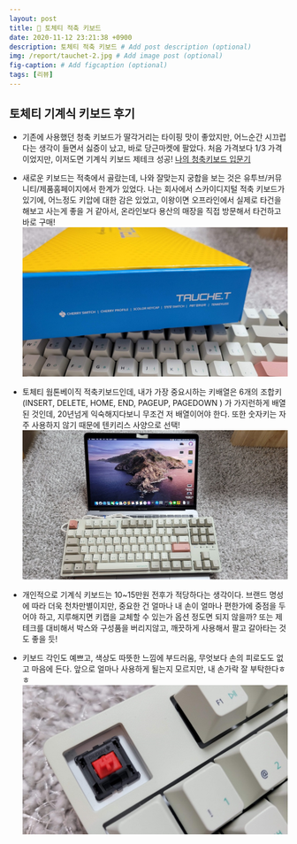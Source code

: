 ```yaml
---
layout: post
title: 🔎 토체티 적축 키보드
date: 2020-11-12 23:21:38 +0900
description: 토체티 적축 키보드 # Add post description (optional)
img: /report/tauchet-2.jpg # Add image post (optional)
fig-caption: # Add figcaption (optional)
tags: [리뷰]
---
```


## 토체티 기계식 키보드 후기
- 기존에 사용했던 청축 키보드가 딸각거리는 타이핑 맛이 좋았지만, 어느순간 시끄럽다는 생각이 들면서 싫증이 났고, 바로 당근마켓에 팔았다. 처음 가격보다 1/3 가격이었지만, 이저도면 기계식 키보드 제테크 성공!
[나의 청축키보드 입문기](https://real21c.github.io/filco-keyboard/)

- 새로운 키보드는 적축에서 골랐는데, 나와 잘맞는지 궁합을 보는 것은 유투브/커뮤니티/제품홈페이지에서 한계가 있었다. 나는 회사에서 스카이디지털 적축 키보드가 있기에, 어느정도 키압에 대한 감은 있었고, 이왕이면 오프라인에서 실제로 타건을 해보고 사는게 좋을 거 같아서, 온라인보다 용산의 매장을 직접 방문해서 타건하고 바로 구매! 
![tauchet-3.jpg](/img/in-post/tauchet-3.jpg)

-   토체티 웜톤베이직 적축키보드인데, 내가 가장 중요시하는 키배열은 6개의 조합키(INSERT, DELETE, HOME, END, PAGEUP, PAGEDOWN ) 가 가지런하게 배열된 것인데, 20년넘게 익숙해지다보니 무조건 저 배열이어야 한다. 또한 숫자키는 자주 사용하지 않기 때문에 텐키리스 사양으로 선택! 
![tauchet-2.jpg](/img/in-post/tauchet-2.jpg)

-   개인적으로 기계식 키보드는 10~15만원 전후가 적당하다는 생각이다. 브랜드 명성에 따라 더욱 천차만별이지만, 중요한 건 얼마나 내 손이 얼마나 편한가에 중점을 두어야 하고, 지루해지면 키캡을 교체할 수 있는가 옵션 정도면 되지 않을까? 또는 제테크를 대비해서 박스와 구성품을 버리지않고, 깨끗하게 사용해서 팔고 갈아타는 것도 좋을 듯!

-   키보드 각인도 예쁘고, 색상도 따뜻한 느낌에 부드러움, 무엇보다 손의 피로도도 없고 마음에 든다. 앞으로 얼마나 사용하게 될는지 모르지만, 내 손가락 잘 부탁한다ㅎㅎ
![tauchet-1.jpg](/img/in-post/tauchet-1.jpg)